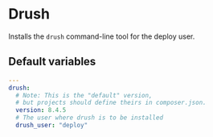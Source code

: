 # Drush
Installs the `drush` command-line tool for the deploy user.
<!--ROLEVARS-->
## Default variables
```yaml
---
drush:
  # Note: This is the "default" version,
  # but projects should define theirs in composer.json.
  version: 8.4.5
  # The user where drush is to be installed
  drush_user: "deploy"
```

<!--ENDROLEVARS-->
